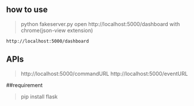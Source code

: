 ## how to use

>python fakeserver.py
>open http://localhost:5000/dashboard with chrome(json-view extension) 

```
http://localhost:5000/dashboard
```

## APIs

>http://localhost:5000/commandURL
>http://localhost:5000/eventURL

##requirement
>pip install flask
